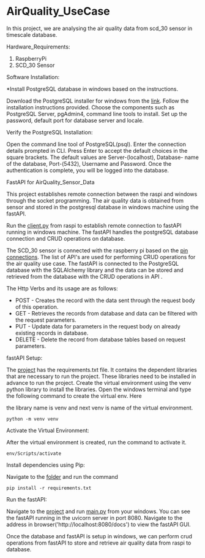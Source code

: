 # AirQuality_UseCase

In this project, we are analysing the air quality data from scd_30 sensor in timescale database.

Hardware_Requirements:

<ol>
    <li>RaspberryPi</li>
    <li>SCD_30 Sensor</li>
</ol>

Software Installation:

*Install PostgreSQL database in windows based on the instructions.

Download the PostgreSQL installer for windows from the [link]('https://www.postgresql.org/download/windows/'). Follow the installation instructions provided. Choose the components such as PostgreSQL Server, pgAdmin4, command line tools to install. Set up the password, default port for database server and locale.

Verify the PostgreSQL Installation:

Open the command line tool of PostgreSQL(psql). Enter the connection details prompted in CLI. Press Enter to accept the default choices in the square brackets.  The default values are Server-(localhost), Database- name of the database, Port-(5432), Username and Password. Once the authentication is complete, you will be logged into the database.

FastAPI for AirQuality_Sensor_Data

This project establishes remote connection  between the raspi and windows through the socket programming. The air quality data is obtained from sensor and stored in the postgresql database in windows machine using the fastAPI. 

Run the [client.py]('https://github.com/Ramya-Jayaraman-CseJku/DT_API/blob/main/air_Quality/client.py') from raspi to establish remote connection to fastAPI running in windows machine. The fastAPI handles the postgreSQL database connection and CRUD operations on database.

The SCD_30 sensor is connected with the raspberry pi based on the [pin connections]('https://github.com/derlehner/IndoorAirQuality_DigitalTwin_Exemplar/tree/main/physical_twin/hardware_setup').
The list of API's are used for performing CRUD operations for the air quality use case.  The fastAPI is connected to the PostgreSQL database with the SQLAlchemy library and the data can be stored and retrieved from the database with the CRUD operations in API .

The Http Verbs and its usage are as follows: 

<ul>
    <li> POST - Creates the record with the data sent through the request body of this operation.</li>
    <li> GET - Retrieves the records from database and data can be filtered with the request parameters. </li>
    <li> PUT - Update data for parameters in the request body on already existing records in database. </li>
    <li> DELETE - Delete the record from database tables based on request parameters.<br/>
</li>
</ul>

fastAPI Setup:

The [project]('https://github.com/Ramya-Jayaraman-CseJku/DT_API/tree/main/air_Quality/fastAPI-AQUC')  has the requirements.txt file. It contains the dependent libraries that are necessary to run the project. These libraries need to be installed in advance to run the project. Create the virtual environment using the venv python library to install the  libraries. Open the windows terminal and type the following command to create the virtual env. Here 

the library name is venv and next venv is name of the virtual environment.

``python -m venv venv``

Activate the Virtual Environment:

After the virtual environment is created, run the command to activate it.

``env/Scripts/activate``

Install dependencies using Pip:

 Navigate to the [folder]('https://github.com/Ramya-Jayaraman-CseJku/DT_API/tree/main/air_Quality/fastAPI-AQUC') and run the command

``pip install -r requirements.txt``

Run the fastAPI:

Navigate to the [project]('https://github.com/Ramya-Jayaraman-CseJku/DT_API/tree/main/air_Quality/fastAPI-AQUC/app') and run [main.py]('https://github.com/Ramya-Jayaraman-CseJku/DT_API/blob/main/air_Quality/fastAPI-AQUC/app/main.py') from your windows. You can see the fastAPI running in the uvicorn server in port 8080. Navigate to the address in browser('http://localhost:8080/docs') to view the fastAPI GUI.

Once the database and fastAPI is setup in windows, we can perform crud operations from fastAPI to store and retrieve air quality data from raspi to database.



